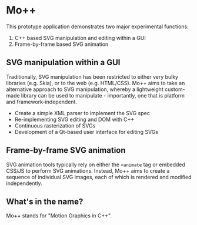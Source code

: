 # Mo++

This prototype application demonstrates two major experimental functions:

1. C++ based SVG manipulation and editing within a GUI
2. Frame-by-frame based SVG animation

## SVG manipulation within a GUI

Traditionally, SVG manipulation has been restricted to either very bulky libraries (e.g. Skia), or to the web (e.g. HTML/CSS). Mo++ aims to take an alternative approach to SVG manipulation, whereby a lightweight custom-made library can be used to manipulate - importantly, one that is platform and framework-independent.

* Create a simple XML parser to implement the SVG spec
* Re-implementing SVG editing and DOM with C++
* Continuous rasterization of SVGs
* Development of a Qt-based user interface for editing SVGs

## Frame-by-frame SVG animation

SVG animation tools typically rely on either the `<animate` tag or embedded CSS/JS to perform SVG animations. Instead, Mo++ aims to create a sequence of individual SVG images, each of which is rendered and modified independently.


## What's in the name?

Mo++ stands for "Motion Graphics in C++".

